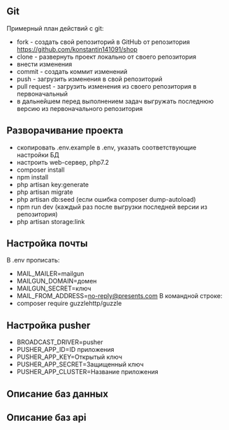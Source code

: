 ## Git ##
Примерный план действий с git:
* fork - создать свой репозиторий в GitHub от репозитория https://github.com/konstantin141091/shop
* clone - развернуть проект локально от своего репозитория
* внести изменения
* commit - создать коммит изменений
* push - загрузить изменения в свой репозиторий
* pull request - загрузить изменения из своего репозитория в первоначальный
* в дальнейшем перед выполнением задач выгружать последнюю версию из первоначального репозитория
## Разворачивание проекта ##
* скопировать .env.example в .env, указать соответствующие настройки БД
* настроить web-сервер, php7.2
* composer install
* npm install
* php artisan key:generate
* php artisan migrate
* php artisan db:seed (если ошибка composer dump-autoload)
* npm run dev (каждый раз после выгрузки последней версии из репозитория)
* php artisan storage:link

## Настройка почты ##
В .env прописать:
* MAIL_MAILER=mailgun
* MAILGUN_DOMAIN=домен
* MAILGUN_SECRET=ключ
* MAIL_FROM_ADDRESS=no-reply@presents.com
В командной строке:
* composer require guzzlehttp/guzzle
## Настройка pusher ##
* BROADCAST_DRIVER=pusher
* PUSHER_APP_ID=ID приложения
* PUSHER_APP_KEY=Открытый ключ
* PUSHER_APP_SECRET=Защищенный ключ 
* PUSHER_APP_CLUSTER=Название приложения
## Описание баз данных ##

## Описание баз api ##

